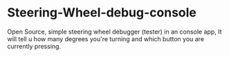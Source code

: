# Steering-Wheel-debug-console
Open Source, simple steering wheel debugger (tester) in an console app, It will tell u how many degrees you're turning and which button you are currently pressing.
